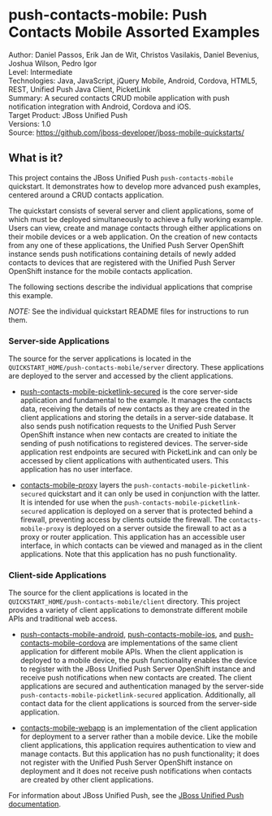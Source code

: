 push-contacts-mobile: Push Contacts Mobile Assorted Examples
===========================================================
Author: Daniel Passos, Erik Jan de Wit, Christos Vasilakis, Daniel Bevenius, Joshua Wilson, Pedro Igor  
Level: Intermediate  
Technologies: Java, JavaScript, jQuery Mobile, Android, Cordova, HTML5, REST, Unified Push Java Client, PicketLink    
Summary: A secured contacts CRUD mobile application with push notification integration with Android, Cordova and iOS.  
Target Product: JBoss Unified Push   
Versions: 1.0  
Source: <https://github.com/jboss-developer/jboss-mobile-quickstarts/>  

## What is it?

This project contains the JBoss Unified Push `push-contacts-mobile` quickstart. It demonstrates how to develop more advanced push examples, centered around a CRUD contacts application.

The quickstart consists of several server and client applications, some of which must be deployed simultaneously to achieve a fully working example. Users can view, create and manage contacts through either applications on their mobile devices or a web application. On the creation of new contacts from any one of these applications, the Unified Push Server OpenShift instance sends push notifications containing details of newly added contacts to devices that are registered with the Unified Push Server OpenShift instance for the mobile contacts application.

The following sections describe the individual applications that comprise this example.  

_NOTE:_ See the individual quickstart README files for instructions to run them.

### Server-side Applications

The source for the server applications is located in the `QUICKSTART_HOME/push-contacts-mobile/server` directory. These applications are deployed to the server and accessed by the client applications.

* [push-contacts-mobile-picketlink-secured](server/push-contacts-mobile-picketlink-secured/README.md) is the core server-side application and fundamental to the example. It manages the contacts data, receiving the details of new contacts as they are created in the client applications and storing the details in a server-side database. It also sends push notification requests to the Unified Push Server OpenShift instance when new contacts are created to initiate the sending of push notifications to registered devices. The server-side application rest endpoints are secured with PicketLink and can only be accessed by client applications with authenticated users. This application has no user interface.

* [contacts-mobile-proxy](server/contacts-mobile-proxy/README.md) layers the `push-contacts-mobile-picketlink-secured` quickstart and it can only be used in conjunction with the latter. It is intended for use when the `push-contacts-mobile-picketlink-secured` application is deployed on a server that is protected behind a firewall, preventing access by clients outside the firewall. The `contacts-mobile-proxy` is deployed on a server outside the firewall to act as a proxy or router application. This application has an accessible user interface, in which contacts can be viewed and managed as in the client applications. Note that this application has no push functionality. 


### Client-side Applications

The source for the client applications is located in the `QUICKSTART_HOME/push-contacts-mobile/client` directory. This project provides a variety of client applications to demonstrate different mobile APIs and traditional web access.

* [push-contacts-mobile-android](client/push-contacts-mobile-android/README.md), [push-contacts-mobile-ios](client/push-contacts-mobile-ios/README.md), and [push-contacts-mobile-cordova](client/push-contacts-mobile-cordova/README.md) are implementations of the same client application for different mobile APIs. When the client application is deployed to a mobile device, the push functionality enables the device to register with the JBoss Unified Push Server OpenShift instance and receive push notifications when new contacts are created. The client applications are secured and authentication managed by the server-side `push-contacts-mobile-picketlink-secured` application. Additionally, all contact data for the client applications is sourced from the server-side application. 

* [contacts-mobile-webapp](client/contacts-mobile-webapp/README.md) is an implementation of the client application for deployment to a server rather than a mobile device. Like the mobile client applications, this application requires authentication to view and manage contacts. But this application has no push functionality; it does not register with the Unified Push Server OpenShift instance on deployment and it does not receive push notifications when contacts are created by other client applications. 

For information about JBoss Unified Push, see the [JBoss Unified Push documentation](https://access.redhat.com/documentation/en-US/Red_Hat_JBoss_Unified_Push/).

